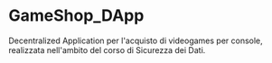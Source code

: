 # GameShop_DApp
Decentralized Application per l'acquisto di videogames per console, realizzata nell'ambito del corso di Sicurezza dei Dati.
